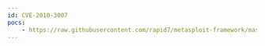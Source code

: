 ```yaml
---
id: CVE-2010-3007
pocs:
    - https://raw.githubusercontent.com/rapid7/metasploit-framework/master/modules/exploits/windows/misc/hp_dataprotector_dtbclslogin.rb
---
```

